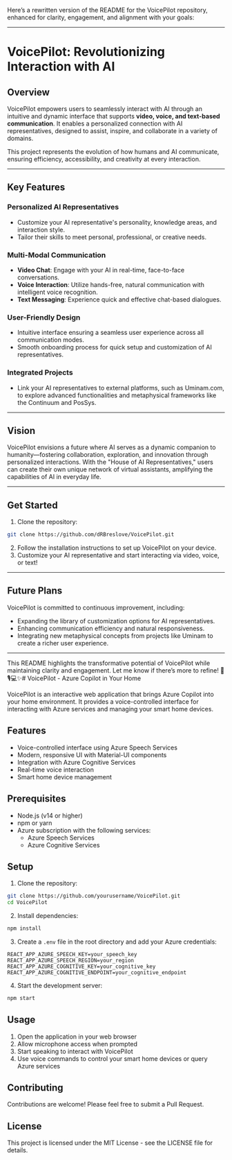 Here’s a rewritten version of the README for the VoicePilot repository, enhanced for clarity, engagement, and alignment with your goals:

---

# VoicePilot: Revolutionizing Interaction with AI

## Overview

VoicePilot empowers users to seamlessly interact with AI through an intuitive and dynamic interface that supports **video, voice, and text-based communication**. It enables a personalized connection with AI representatives, designed to assist, inspire, and collaborate in a variety of domains. 

This project represents the evolution of how humans and AI communicate, ensuring efficiency, accessibility, and creativity at every interaction.

---

## Key Features

### Personalized AI Representatives
- Customize your AI representative's personality, knowledge areas, and interaction style.
- Tailor their skills to meet personal, professional, or creative needs.

### Multi-Modal Communication
- **Video Chat**: Engage with your AI in real-time, face-to-face conversations.
- **Voice Interaction**: Utilize hands-free, natural communication with intelligent voice recognition.
- **Text Messaging**: Experience quick and effective chat-based dialogues.

### User-Friendly Design
- Intuitive interface ensuring a seamless user experience across all communication modes.
- Smooth onboarding process for quick setup and customization of AI representatives.

### Integrated Projects
- Link your AI representatives to external platforms, such as Uminam.com, to explore advanced functionalities and metaphysical frameworks like the Continuum and PosSys.

---

## Vision

VoicePilot envisions a future where AI serves as a dynamic companion to humanity—fostering collaboration, exploration, and innovation through personalized interactions. With the "House of AI Representatives," users can create their own unique network of virtual assistants, amplifying the capabilities of AI in everyday life.

---

## Get Started

1. Clone the repository:  
```bash
git clone https://github.com/dRBreslove/VoicePilot.git
```
2. Follow the installation instructions to set up VoicePilot on your device.  
3. Customize your AI representative and start interacting via video, voice, or text!

---

## Future Plans

VoicePilot is committed to continuous improvement, including:
- Expanding the library of customization options for AI representatives.
- Enhancing communication efficiency and natural responsiveness.
- Integrating new metaphysical concepts from projects like Uminam to create a richer user experience.

---

This README highlights the transformative potential of VoicePilot while maintaining clarity and engagement. Let me know if there’s more to refine! 🚀🎙️💻✨# VoicePilot - Azure Copilot in Your Home

VoicePilot is an interactive web application that brings Azure Copilot into your home environment. It provides a voice-controlled interface for interacting with Azure services and managing your smart home devices.

## Features

- Voice-controlled interface using Azure Speech Services
- Modern, responsive UI with Material-UI components
- Integration with Azure Cognitive Services
- Real-time voice interaction
- Smart home device management

## Prerequisites

- Node.js (v14 or higher)
- npm or yarn
- Azure subscription with the following services:
  - Azure Speech Services
  - Azure Cognitive Services

## Setup

1. Clone the repository:
```bash
git clone https://github.com/yourusername/VoicePilot.git
cd VoicePilot
```

2. Install dependencies:
```bash
npm install
```

3. Create a `.env` file in the root directory and add your Azure credentials:
```
REACT_APP_AZURE_SPEECH_KEY=your_speech_key
REACT_APP_AZURE_SPEECH_REGION=your_region
REACT_APP_AZURE_COGNITIVE_KEY=your_cognitive_key
REACT_APP_AZURE_COGNITIVE_ENDPOINT=your_cognitive_endpoint
```

4. Start the development server:
```bash
npm start
```

## Usage

1. Open the application in your web browser
2. Allow microphone access when prompted
3. Start speaking to interact with VoicePilot
4. Use voice commands to control your smart home devices or query Azure services

## Contributing

Contributions are welcome! Please feel free to submit a Pull Request.

## License

This project is licensed under the MIT License - see the LICENSE file for details. 
